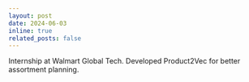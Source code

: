 ```yaml
---
layout: post
date: 2024-06-03
inline: true
related_posts: false
---
```


Internship at Walmart Global Tech. Developed Product2Vec for better assortment planning.
